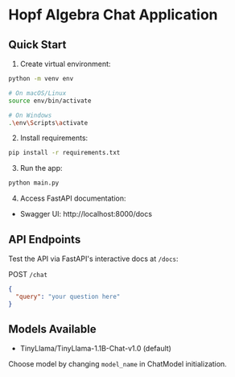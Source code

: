 # Hopf Algebra Chat Application

## Quick Start

1. Create virtual environment:

```bash
python -m venv env

# On macOS/Linux
source env/bin/activate

# On Windows
.\env\Scripts\activate
```

2. Install requirements:

```bash
pip install -r requirements.txt
```

3. Run the app:

```bash
python main.py
```

4. Access FastAPI documentation:

- Swagger UI: http://localhost:8000/docs

## API Endpoints

Test the API via FastAPI's interactive docs at `/docs`:

POST `/chat`

```json
{
  "query": "your question here"
}
```

## Models Available

- TinyLlama/TinyLlama-1.1B-Chat-v1.0 (default)

Choose model by changing `model_name` in ChatModel initialization.
